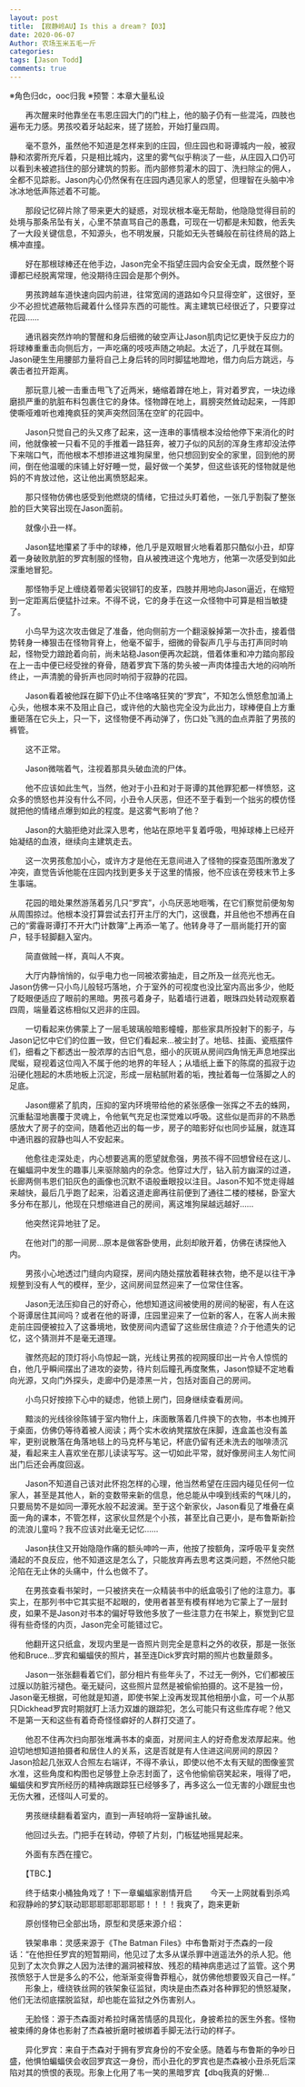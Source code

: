 ```yaml
---
layout: post
title: 【寂静岭AU】Is this a dream？【03】
date: 2020-06-07
Author: 农场玉米五毛一斤
categories: 
tags: [Jason Todd]
comments: true
---
```

※角色归dc，ooc归我
※预警：本章大量私设

　　再次醒来时他靠坐在韦恩庄园大门的门柱上，他的脑子仍有一些混沌，四肢也遍布无力感。男孩咬着牙站起来，搓了搓脸，开始打量四周。

　　毫不意外，虽然他不知道是怎样来到的庄园，但庄园也和哥谭城内一般，被寂静和浓雾所充斥着，只是相比城内，这里的雾气似乎稍淡了一些，从庄园入口仍可以看到未被遮挡住的部分建筑的剪影。而内部修剪灌木的园丁、洗扫除尘的佣人，全都不见踪影。Jason内心仍然保有在庄园内遇见家人的愿望，但理智在头脑中冷冰冰地低声陈述着不可能。

　　那段记忆碎片除了带来更大的疑惑，对现状根本毫无帮助，他隐隐觉得目前的处境与那条吊坠有关，心里不禁直骂自己的愚蠢，可现在一切都是未知数，他丢失了一大段关键信息，不知源头，也不明发展，只能如无头苍蝇般在前往终局的路上横冲直撞。

　　好在那根球棒还在他手边，Jason完全不指望庄园内会安全无虞，既然整个哥谭都已经脱离常理，他没期待庄园会是那个例外。

　　男孩跨越车道快速向园内前进，往常宽阔的道路如今只显得空旷，这很好，至少不必担忧遮蔽物后藏着什么怪异东西的可能性。离主建筑已经很近了，只要穿过花园……

　　通讯器突然炸响的警醒和身后细微的破空声让Jason肌肉记忆更快于反应力的将球棒重重击向侧后方，一声吃痛的吱吱声随之响起。太近了，几乎就在耳侧。Jason硬生生用腰部力量将自己上身后转的同时脚猛地蹬地，借力向后方跳远，与袭击者拉开距离。

　　那玩意儿被一击重击甩飞了近两米，蜷缩着蹲在地上，背对着罗宾，一块边缘磨损严重的肮脏布料包裹住它的身体。怪物蹲在地上，肩膀突然耸动起来，一阵即使嘶哑难听也难掩疯狂的笑声突然回荡在空旷的花园中。

　　Jason只觉自己的头又疼了起来，这一连串的事情根本没给他停下来消化的时间，他就像被一只看不见的手推着一路狂奔，被刀子似的风刮的浑身生疼却没法停下来喘口气，而他根本不想掺进这堆狗屎里，他只想回到安全的家里，回到他的房间，倒在他温暖的床铺上好好睡一觉，最好做一个美梦，但这些该死的怪物就是他妈的不肯放过他，这让他出离愤怒起来。

　　那只怪物仿佛也感受到他燃烧的情绪，它扭过头盯着他，一张几乎割裂了整张脸的巨大笑容出现在Jason面前。

　　就像小丑一样。

　　Jason猛地攥紧了手中的球棒，他几乎是双眼冒火地看着那只酷似小丑，却穿着一身破败肮脏的罗宾制服的怪物，自从被拽进这个鬼地方，他第一次感受到如此深重地冒犯。

　　那怪物手足上缠绕着带着尖锐铆钉的皮革，四肢并用地向Jason逼近，在缩短到一定距离后便猛扑过来。不得不说，它的身手在这一众怪物中可算是相当敏捷了。

　　小鸟早为这次攻击做足了准备，他向侧前方一个翻滚躲掉第一次扑击，接着借势转身一棒狠击在怪物背脊上，他毫不留手，细微的骨裂声几乎与击打声同时响起，怪物受力踉跄着向前，尚未站稳Jason便再次起跳，借着体重和冲力踏向那段在上一击中便已经受挫的脊骨，随着罗宾下落的势头被一声肉体撞击大地的闷响所终止，一声清脆的骨折声也同时响彻于寂静的花园。

　　Jason看着被他踩在脚下仍止不住咯咯狂笑的“罗宾”，不知怎么愤怒愈加涌上心头，他根本来不及阻止自己，或许他的大脑也完全没为此出力，球棒便自上方重重砸落在它头上，只一下，这怪物便不再动弹了，伤口处飞溅的血点弄脏了男孩的裤管。

　　这不正常。

　　Jason微喘着气，注视着那具头破血流的尸体。

　　他不应该如此生气，当然，他对于小丑和对于哥谭的其他罪犯都一样愤怒，这众多的愤怒也并没有什么不同，小丑令人厌恶，但还不至于看到一个拙劣的模仿怪就把他的情绪点爆到如此的程度。是这雾气影响了他？

　　Jason的大脑拒绝对此深入思考，他站在原地平复着呼吸，甩掉球棒上已经开始凝结的血液，继续向主建筑走去。

　　这一次男孩愈加小心，或许方才是他在无意间进入了怪物的探查范围所激发了冲突，直觉告诉他能在庄园内找到更多关于这里的情报，他不应该在旁枝末节上多生事端。

　　花园的暗处果然游荡着另几只“罗宾”，小鸟厌恶地咂嘴，在它们察觉前便匆匆从周围掠过。他根本没打算尝试去打开主厅的大门，这很蠢，并且他也不想再在自己的“雾霾哥谭打不开大门计数簿”上再添一笔了。他转身寻了一扇尚能打开的窗户，轻手轻脚翻入室内。

　　简直做贼一样，真叫人不爽。

　　大厅内静悄悄的，似乎电力也一同被浓雾抽走，目之所及一丝亮光也无。Jason仿佛一只小鸟儿般轻巧落地，介于室外的可视度也没比室内高出多少，他眨了眨眼便适应了眼前的黑暗。男孩弓着身子，贴着墙行进着，眼珠四处转动观察着四周，端量着这栋相似又迥非的庄园。

　　一切看起来仿佛蒙上了一层毛玻璃般暗影幢幢，那些家具所投射下的影子，与Jason记忆中它们的位置一致，但它们看起来…被尘封了。地毯、挂画、瓷瓶摆件们，细看之下都透出一股浓厚的古旧气息，细小的灰斑从房间四角悄无声息地探出爬蜒，窥视着这位闯入不属于他的地界的年轻人；从墙纸上垂下的陈腐的孤寂于边沿硬化翘起的木质地板上沉淀，形成一层粘腻附着的垢，拽扯着每一位落脚之人的足底。

　　Jason绷紧了肌肉，压抑的室内环境带给他的紧张感像一张挥之不去的蛛网，沉重黏湿地裹覆于灵魂上，令他氧气充足也深觉难以呼吸。这些似是而非的不熟悉感放大了房子的空间，随着他迈出的每一步，房子的暗影好似也同步延展，就连耳中通讯器的寂静也叫人不安起来。

　　他愈往走深处走，内心想要逃离的愿望就愈强，男孩不得不回想曾经在这儿、在蝙蝠洞中发生的趣事儿来驱除脑内的杂念。他穿过大厅，钻入前方幽深的过道，长廊两侧韦恩们铅灰色的画像也沉默不语般垂眼投以注目。Jason不知不觉走得越来越快，最后几乎跑了起来，沿着这道走廊再往前便到了通往二楼的楼梯，卧室大多分布在那儿，他现在只想缩进自己的房间，离这堆狗屎越远越好……

　　他突然诧异地驻了足。

　　在他对门的那一间房…原本是做客卧使用，此刻却敞开着，仿佛在诱探他入内。

　　男孩小心地透过门缝向内窥探，房间内随处摆放着鞋袜衣物，绝不是以往干净规整到没有人气的模样，至少，这间房间显然迎来了一位常住住客。

　　Jason无法压抑自己的好奇心，他想知道这间被使用的房间的秘密，有人在这个哥谭居住其间吗？或者在他的哥谭，庄园里迎来了一位新的客人，在客人尚未搬走前庄园便被拉入了这番境地，致使房间内遗留了这些居住痕迹？介于他遗失的记忆，这个猜测并不是毫无道理。

　　骤然亮起的顶灯将小鸟惊起一跳，光线让男孩的视网膜印出一片令人惊慌的白，他几乎瞬间摆出了进攻的姿势，待片刻后瞳孔再度聚焦，Jason惊疑不定地看向光源，又向门外探头，走廊中仍是漆黑一片，包括对面自己的房间。

　　小鸟只好按捺下心中的疑虑，他锁上房门，回身继续查看房间。

　　黯淡的光线徐徐陈铺于室内物什上，床面散落着几件换下的衣物，书本也摊开于桌面，仿佛仍等待着被人阅读；两个实木收纳凳摆放在床脚，连盒盖也没有盖牢，更别说散落在角落地毯上的马克杯与笔记，杯底仍留有还未洗去的咖啡渍沉凝，看起来主人喜欢坐在那儿读读写写。这一切如此平常，就好像房间主人匆忙间出门后还会再度回返。

　　Jason不知道自己该对此怀抱怎样的心理，他当然希望在庄园内碰见任何一位家人，甚至是其他人，新的变数带来新的信息，他总能从中嗅到线索的气味儿的，只要局势不是如同一潭死水般不起波澜。至于这个新家伙，Jason看见了堆叠在桌面一角的课本，不管怎样，这家伙显然是个小孩，甚至比自己更小，是布鲁斯新捡的流浪儿童吗？我不应该对此毫无记忆……

　　Jason扶住又开始隐隐作痛的额头呻吟一声，他按了按额角，深呼吸平复突然涌起的不良反应，他不知道这是怎么了，只能放弃再去思考这类问题，不然他只能沦陷在无止休的头痛中，什么也做不了。

　　在男孩查看书架时，一只被挤夹在一众精装书中的纸盒吸引了他的注意力。事实上，在那列书中它其实挺不起眼的，使用者甚至有模有样地为它蒙上了一层封皮，如果不是Jason对书本的偏好导致他多放了一些注意力在书架上，察觉到它显得有些奇怪的内页，Jason完全可能错过它。

　　他翻开这只纸盒，发现内里是一沓照片则完全是意料之外的收获，那是一张张他和Bruce…罗宾和蝙蝠侠的照片，甚至连Dick罗宾时期的照片也数量颇多。

　　Jason一张张翻看着它们，部分相片有些年头了，不过无一例外，它们都被压过膜以防脏污褪色。毫无疑问，这些照片显然是被偷偷拍摄的。这不是独一份，Jason毫无根据，可他就是知道，即使书架上没再发现其他相册小盒，可一个从那只Dickhead罗宾时期就盯上活力双雄的跟踪犯，怎么可能只有这些库存呢？他又不是第一天和这些有着奇奇怪怪癖好的人群打交道了。

　　他忍不住再次扫向那张堆满书本的桌面，对房间主人的好奇愈发浓厚起来。他迫切地想知道拍摄者和居住人的关系，这是否就是有人住进这间房间的原因？Jason拾起几张双人合照左右端详，不得不承认，即使以他不太有天赋的图像鉴赏水准，这些角度和构图也足够登上杂志封面了，这令他偷偷窃笑起来，哦得了吧，蝙蝠侠和罗宾所经历的精神病跟踪狂已经够多了，再多这么一位无害的小跟屁虫也无伤大雅，还怪叫人可爱的。

　　男孩继续翻看着室内，直到一声轻响将一室静谧扎破。

　　他回过头去。门把手在转动，停顿了片刻，门板猛地摇晃起来。

　　外面有东西在撞它。

　　【TBC.】

　　终于结束小桶独角戏了！下一章蝙蝠家剧情开启
　　今天一上网就看到杀鸡和寂静岭的梦幻联动耶耶耶耶耶耶耶耶！！！！我爽了，跑来更新

　　原创怪物已全部出场，原型和灵感来源介绍：

　　铁架串串：灵感来源于《The Batman Files》中布鲁斯对于杰森的一段话：“在他担任罗宾的短暂期间，他见过了太多从谋杀罪中逍遥法外的杀人犯。他见到了太次负罪之人因为法律的漏洞被释放、残忍的精神病患逃过了监管。这个男孩愤怒于人世是多么的不公，他渐渐变得鲁莽粗心，就仿佛他想要毁灭自己一样。”
　　形象上，缠绕铁丝网的铁架象征监狱，肉块是由杰森对各种罪犯的愤怒凝聚，他们无法彻底摆脱监狱，却也能在监狱之外伤害别人。

　　无脸怪：源于杰森面对希拉时痛苦情感的具现化，身披希拉的医生外套。怪物被束缚的身体也影射了杰森被折磨时被绑着手脚无法行动的样子。

　　异化罗宾：来自于杰森对于拥有罗宾身份的不安全感。随着与布鲁斯的争吵日盛，他惧怕蝙蝠侠会收回罗宾这一身份，而小丑化的罗宾也是杰森被小丑杀死后深陷对其的愤恨的表现。形象上化用了韦一笑的黑暗罗宾【dbq我真的好懒…
